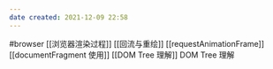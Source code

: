 ```yaml
---
date created: 2021-12-09 22:58
---
```


#browser
[[浏览器渲染过程]]
[[回流与重绘]]
[[requestAnimationFrame]]
[[documentFragment 使用]]
[[DOM Tree 理解]] DOM Tree 理解
